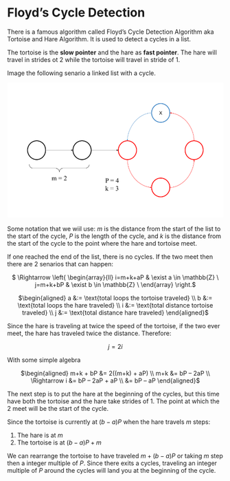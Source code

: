 # Floyd’s Cycle Detection

There is a famous algorithm called Floyd’s Cycle Detection Algorithm aka Tortoise and Hare Algorithm. It is used to detect a cycles in a list.


The tortoise is the **slow pointer** and the hare as **fast pointer**. The hare will travel in strides ot 2 while the tortoise will travel in stride of 1.

Image the following senario a linked list with a cycle.
<center>

![Cycles](https://raw.githubusercontent.com/mxchen2001/mind-palace/master/Assets/algoCoffee/floydCycles.png)

</center>

Some notation that we wiil use: $m$ is the distance from the start of the list to the start of the cycle, $P$ is the length of the cycle, and $k$ is the distance from the start of the cycle to the point where the hare and tortoise meet.

If one reached the end of the list, there is no cycles. If the two meet then there are 2 senarios that can happen:
<center>

$ \Rightarrow \left\{
\begin{array}{ll}
        i=m+k+aP & \exist a \in \mathbb{Z} \\
        j=m+k+bP & \exist b \in \mathbb{Z} \\
\end{array} 
\right.$

$\begin{aligned} a &:= \text{total loops the tortoise traveled} \\
b &:= \text{total loops the hare traveled} \\
i &:= \text{total distance tortoise traveled} \\
j &:= \text{total distance hare traveled} 
\end{aligned}$

</center>

Since the hare is traveling at twice the speed of the tortoise, if the two ever meet, the hare has traveled twice the distance. Therefore:

<center>

$j = 2i$

</center>

With some simple algebra

<center>

$\begin{aligned} 
m+k + bP &= 2((m+k) + aP) \\
m+k &= bP – 2aP \\
\Rightarrow i &=  bP – 2aP + aP \\
&=  bP – aP
\end{aligned}$


</center>

The next step is to put the hare at the beginning of the cycles, but this time have both the tortoise and the hare take strides of 1. The point at which the 2 meet will be the start of the cycle. 

Since the tortoise is currently at $(b-a)P$ when the hare travels $m$ steps:

1. The hare is at $m$
2. The tortoise is at $(b - a)P + m$

We can rearrange the tortoise to have traveled $m + (b - a)P$ or taking $m$ step then a integer multiple of $P$. Since there exits a cycles, traveling an integer multiple of $P$ around the cycles will land you at the beginning of the cycle.

